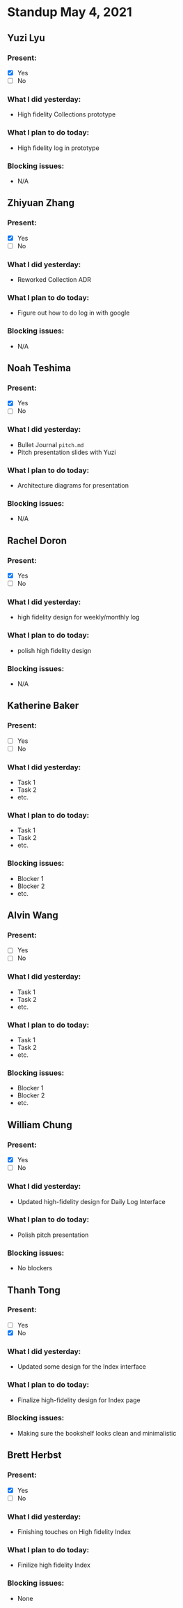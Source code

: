 # Standup May 4, 2021
## Yuzi Lyu
### Present:
- [x] Yes
- [ ] No

### What I did yesterday:

* High fidelity Collections prototype


### What I plan to do today:
* High fidelity log in prototype

### Blocking issues:

* N/A




## Zhiyuan Zhang
### Present:
- [X] Yes
- [ ] No

### What I did yesterday:
* Reworked Collection ADR

### What I plan to do today:
* Figure out how to do log in with google

### Blocking issues:
* N/A



## Noah Teshima
### Present:
- [X] Yes
- [ ] No

### What I did yesterday:
* Bullet Journal `pitch.md`
* Pitch presentation slides with Yuzi

### What I plan to do today:
* Architecture diagrams for presentation

### Blocking issues:
* N/A



## Rachel Doron
### Present:
- [X] Yes
- [ ] No

### What I did yesterday:
* high fidelity design for weekly/monthly log 

### What I plan to do today:
* polish high fidelity design 

### Blocking issues:
* N/A



## Katherine Baker
### Present:
- [ ] Yes
- [ ] No

### What I did yesterday:
* Task 1
* Task 2
* etc.

### What I plan to do today:
* Task 1
* Task 2
* etc.

### Blocking issues:
* Blocker 1
* Blocker 2
* etc.



## Alvin Wang
### Present:
- [ ] Yes
- [ ] No

### What I did yesterday:
* Task 1
* Task 2
* etc.

### What I plan to do today:
* Task 1
* Task 2
* etc.

### Blocking issues:
* Blocker 1
* Blocker 2
* etc.



## William Chung
### Present:
- [x] Yes
- [ ] No

### What I did yesterday:
* Updated high-fidelity design for Daily Log Interface

### What I plan to do today:
* Polish pitch presentation

### Blocking issues:
* No blockers



## Thanh Tong
### Present:
- [ ] Yes
- [X] No

### What I did yesterday:
* Updated some design for the Index interface

### What I plan to do today:
* Finalize high-fidelity design for Index page

### Blocking issues:
* Making sure the bookshelf looks clean and minimalistic



## Brett Herbst
### Present:
- [X] Yes
- [ ] No

### What I did yesterday:
* Finishing touches on High fidelity Index

### What I plan to do today:
* Finilize high fidelity Index

### Blocking issues:
* None
